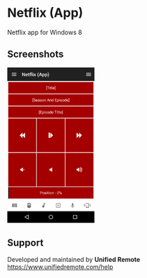 # Netflix (App)
Netflix app for Windows 8

## Screenshots
<img src="screen.png" width="200" />

## Support
Developed and maintained by **Unified Remote**  
https://www.unifiedremote.com/help
